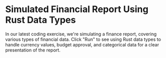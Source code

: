# Simulated Financial Report Using Rust Data Types

In our latest coding exercise, we're simulating a finance report, covering various types of financial data. Click "Run" to see using Rust data types to handle currency values, budget approval, and categorical data for a clear presentation of the report.